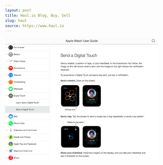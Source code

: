 ```yaml
---
layout: post
title: Haul.io Blog, Buy, Sell
slug: haul
source: https://www.haul.io
---
```


<img src="/screenshots/apple-watch-user-guide.png">
